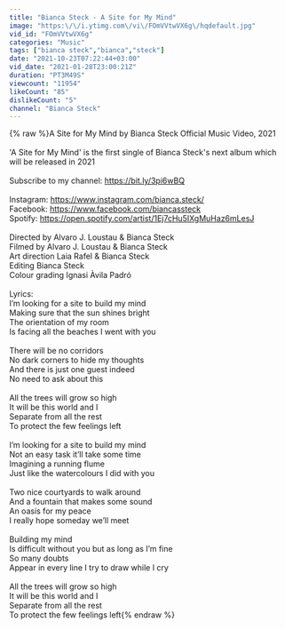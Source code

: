 ```yaml
---
title: "Bianca Steck - A Site for My Mind"
image: "https:\/\/i.ytimg.com\/vi\/FOmVVtwVX6g\/hqdefault.jpg"
vid_id: "FOmVVtwVX6g"
categories: "Music"
tags: ["bianca steck","bianca","steck"]
date: "2021-10-23T07:22:44+03:00"
vid_date: "2021-01-28T23:00:21Z"
duration: "PT3M49S"
viewcount: "11954"
likeCount: "85"
dislikeCount: "5"
channel: "Bianca Steck"
---
```

{% raw %}A Site for My Mind by Bianca Steck Official Music Video, 2021<br /><br />'A Site for My Mind' is the first single of Bianca Steck's next album which will be released in 2021<br /><br />Subscribe to my channel: <a rel="nofollow" target="blank" href="https://bit.ly/3pi6wBQ">https://bit.ly/3pi6wBQ</a><br /><br />Instagram: <a rel="nofollow" target="blank" href="https://www.instagram.com/bianca.steck/">https://www.instagram.com/bianca.steck/</a><br />Facebook: <a rel="nofollow" target="blank" href="https://www.facebook.com/biancassteck">https://www.facebook.com/biancassteck</a><br />Spotify: <a rel="nofollow" target="blank" href="https://open.spotify.com/artist/1Ej7cHu5IXgMuHaz6mLesJ">https://open.spotify.com/artist/1Ej7cHu5IXgMuHaz6mLesJ</a><br /><br />Directed by Alvaro J. Loustau &amp; Bianca Steck<br />Filmed by Alvaro J. Loustau &amp; Bianca Steck<br />Art direction Laia Rafel &amp; Bianca Steck<br />Editing Bianca Steck<br />Colour grading Ignasi Àvila Padró<br /><br />Lyrics:<br />I’m looking for a site to build my mind<br />Making sure that the sun shines bright<br />The orientation of my room<br />Is facing all the beaches I went with you<br /><br />There will be no corridors<br />No dark corners to hide my thoughts<br />And there is just one guest indeed<br />No need to ask about this<br /><br />All the trees will grow so high<br />It will be this world and I<br />Separate from all the rest<br />To protect the few feelings left<br /><br />I’m looking for a site to build my mind<br />Not an easy task it’ll take some time<br />Imagining a running flume<br />Just like the watercolours I did with you<br /><br />Two nice courtyards to walk around<br />And a fountain that makes some sound<br />An oasis for my peace<br />I really hope someday we’ll meet<br /><br />Building my mind<br />Is difficult without you but as long as I’m fine<br />So many doubts<br />Appear in every line I try to draw while I cry<br /><br />All the trees will grow so high<br />It will be this world and I<br />Separate from all the rest<br />To protect the few feelings left{% endraw %}
